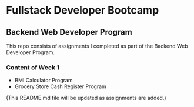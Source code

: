 # Fullstack Developer Bootcamp
## Backend Web Developer Program
This repo consists of assignments I completed as part of the Backend Web Developer Program.
### Content of Week 1
- BMI Calculator Program
- Grocery Store Cash Register Program

(This README.md file will be updated as assignments are added.)
